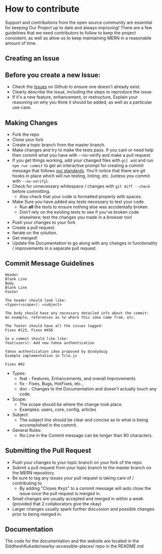 # How to contribute

Support and contributions from the open source community are essential for keeping
Our Project up to date and always improving! There are a few guidelines that we need
contributors to follow to keep the project consistent, as well as allow us to keep
maintaining MERN in a reasonable amount of time.

## Creating an Issue

## Before you create a new Issue:
* Check the [Issues](https://github.com/SiddheshKukade/nearby-accessible-places/issues) on Github to ensure one doesn't already exist.
* Clearly describe the issue, including the steps to reproduce the issue.
* If it's a new feature, enhancement, or restructure, Explain your reasoning on why you think it should be added, as well as a particular use case.

## Making Changes
* Fork the repo
* Clone your fork
* Create a topic branch from the master branch.
* Make changes and try to make the tests pass. If you cant or need help then commit what you have with --no-verify and make a pull request.
* If you get things working, add your changed files with `git add` and run `npm run commit` to get an interactive prompt for creating a commit message that follows [our standards](https://github.com/stevemao/conventional-changelog-angular/blob/master/convention.md).
  You'll notice that there are git hooks in place which will run testing, linting, etc. (unless you commit with `--no-verify`).
* Check for unnecessary whitespace / changes with `git diff --check` before committing.
    * Also check that your code is formatted properly with spaces.
* Make Sure you have added any tests necessary to test your code.
	* Run __all__ the tests to ensure nothing else was accidentally broken.
	* Don't rely on the existing tests to see if you've broken code elsewhere; test the changes you made in a browser too!   
* Push your changes to your fork
* Create a pull request.
* Iterate on the solution.
* Get merged!
* Update the Documentation to go along with any changes in functionality / improvements in a separate pull request.

## Commit Message Guidelines
```
Header
Blank Line
Body
Blank Line
Footer

The header should look like:
<type>(<scope>): <subject>

The body should have any necessary detailed info about the commit:
An example, references as to where this idea came from, etc.

The footer should have all the issues tagged:
Fixes #123, Fixes #456

So a commit should like like:
feat(users): Add new Yahoo authentication

Yahoo authentication idea proposed by @codydaig
Example implementation in file.js

Fixes #82
```

* Types:
    * feat - Features, Enhancements, and overall Improvements
    * fix - Fixes, Bugs, HotFixes, etc...
    * doc - Changes to the Documentation and doesn't actually touch any code.
* Scope:
    * The scope should be where the change took place.
    * Examples: users, core, config, articles
* Subject:
    * The subject line should be clear and concise as to what is being accomplished in the commit.
* General Rules:
    * No Line in the Commit message can be longer than 80 characters.
 


## Submitting the Pull Request

* Push your changes to your topic branch on your fork of the repo.
* Submit a pull request from your topic branch to the master branch on the MERN repository.
* Be sure to tag any issues your pull request is taking care of / contributing to.
	* By adding "Closes #xyz" to a commit message will auto close the issue once the pull request is merged in.
* Small changes are usually accepted and merged in within a week (provided that 2 collaborators give the okay)
* Larger changes usually spark further discussion and possible changes prior to being merged in.

## Documentation 

The code for the documentation and the website are located in the SiddheshKukade/nearby-accessible-places/ repo in the README.md 
